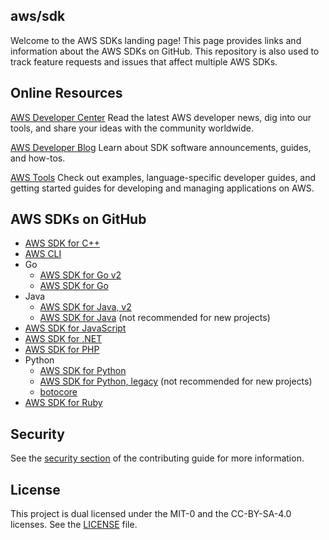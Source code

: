 ## aws/sdk

Welcome to the AWS SDKs landing page! This page provides
links and information about the AWS SDKs on GitHub. This repository is also used
to track feature requests and issues that affect multiple AWS SDKs.

## Online Resources
[AWS Developer Center](https://aws.amazon.com/developer/)
Read the latest AWS developer news,
dig into our tools, and share your ideas with the community worldwide.

[AWS Developer Blog](https://aws.amazon.com/blogs/developer/)
Learn about SDK software announcements, guides, and how-tos.

[AWS Tools](https://aws.amazon.com/tools/)
Check out examples, language-specific developer guides, and getting started guides 
for developing and managing applications on AWS.

## AWS SDKs on GitHub
* [AWS SDK for C++](https://github.com/aws/aws-sdk-cpp)
* [AWS CLI](https://github.com/aws/aws-cli)
* Go
  * [AWS SDK for Go v2](https://github.com/aws/aws-sdk-go-v2)
  * [AWS SDK for Go](https://github.com/aws/aws-sdk-go)
* Java
  * [AWS SDK for Java, v2](https://github.com/aws/aws-sdk-java-v2)
  * [AWS SDK for Java](https://github.com/aws/aws-sdk-java) (not recommended for new projects)
* [AWS SDK for JavaScript](https://github.com/aws/aws-sdk-js)
* [AWS SDK for .NET](https://github.com/aws/dotnet)
* [AWS SDK for PHP](https://github.com/aws/aws-sdk-php)
* Python
  * [AWS SDK for Python](https://github.com/boto/boto3)
  * [AWS SDK for Python, legacy](https://github.com/boto/boto) (not recommended for new projects)
  * [botocore](https://github.com/boto/botocore)
* [AWS SDK for Ruby](https://github.com/aws/aws-sdk-ruby)

## Security

See the [security section](CONTRIBUTING.md#security-issue-notifications) of the contributing guide for more information.

## License

This project is dual licensed under the MIT-0 and the CC-BY-SA-4.0 licenses.
See the [LICENSE](LICENSE) file.
